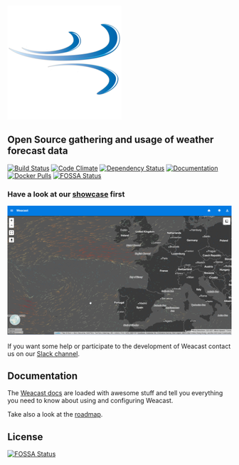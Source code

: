 <img src="https://github.com/weacast/weacast-docs/blob/master/docs/assets/weacast-logo.png" width="256">

## Open Source gathering and usage of weather forecast data

[![Build Status](https://app.travis-ci.com/weacast/weacast.svg?branch=master)](https://app.travis-ci.com/weacast/weacast)
[![Code Climate](https://codeclimate.com/github/weacast/weacast/badges/gpa.svg)](https://codeclimate.com/github/weacast/weacast)
[![Dependency Status](https://img.shields.io/david/weacast/weacast.svg?style=flat-square)](https://david-dm.org/weacast/weacast)
[![Documentation](https://img.shields.io/badge/documentation-available-brightgreen.svg)](https://weacast.github.io/weacast-docs/)
[![Docker Pulls](https://img.shields.io/docker/pulls/weacast/weacast.svg?style=plastic)](https://hub.docker.com/r/weacast/weacast/)
[![FOSSA Status](https://app.fossa.io/api/projects/git%2Bgithub.com%2Fweacast%2Fweacast.svg?type=shield)](https://app.fossa.io/projects/git%2Bgithub.com%2Fweacast%2Fweacast?ref=badge_shield)

### Have a look at our [showcase](https://weacast.github.io/weacast-docs/about/showcase.html) first

[![Weacast videos](https://github.com/weacast/weacast-docs/blob/master/docs/assets/weacast-wind.png)](https://weacast.github.io/weacast-docs/about/showcase.html)

If you want some help or participate to the development of Weacast contact us on our [Slack channel](https://kalisio.slack.com/).

## Documentation

The [Weacast docs](https://weacast.github.io/weacast-docs/) are loaded with awesome stuff and tell you everything you need to know about using and configuring Weacast.

Take also a look at the [roadmap](https://github.com/orgs/weacast/projects/2).

## License

[![FOSSA Status](https://app.fossa.io/api/projects/git%2Bgithub.com%2Fweacast%2Fweacast.svg?type=large)](https://app.fossa.io/projects/git%2Bgithub.com%2Fweacast%2Fweacast?ref=badge_large)
